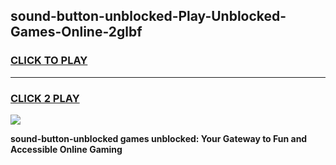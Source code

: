 
## sound-button-unblocked-Play-Unblocked-Games-Online-2glbf
<h3>
<a href="https://premium76.site?title=sound-button-unblocked&ref=25A">CLICK TO PLAY</a></h3>
<hr>

<h3>
<a href="https://premium76.site?title=sound-button-unblocked&ref=25A">CLICK 2 PLAY</a>
  
</h3>

<a href="https://premium76.site?title=sound-button-unblocked&ref=25A"><img src="https://clearcache.store/games.png"></a>


**sound-button-unblocked games unblocked: Your Gateway to Fun and Accessible Online Gaming**
